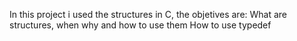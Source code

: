 In this project i used the structures in C, the objetives are:
What are structures, when why and how to use them
How to use typedef
